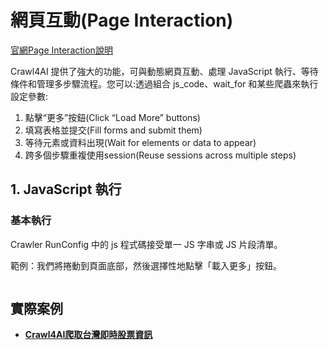 # 網頁互動(Page Interaction)

[官網Page Interaction說明](https://docs.crawl4ai.com/core/page-interaction/)

Crawl4AI 提供了強大的功能，可與動態網頁互動、處理 JavaScript 執行、等待條件和管理多步驟流程。您可以:透過組合 js_code、wait_for 和某些爬蟲來執行設定參數:

1. 點擊“更多”按鈕(Click “Load More” buttons)
2. 填寫表格並提交(Fill forms and submit them)
3. 等待元素或資料出現(Wait for elements or data to appear)
4. 跨多個步驟重複使用session(Reuse sessions across multiple steps)

## 1. JavaScript 執行

### 基本執行

Crawler RunConfig 中的 js 程式碼接受單一 JS 字串或 JS 片段清單。

範例：我們將捲動到頁面底部，然後選擇性地點擊「載入更多」按鈕。

```python
```

## 實際案例
- [**Crawl4AI爬取台灣即時股票資訊**](./lesson1_爬取台灣即時股票資訊.py)